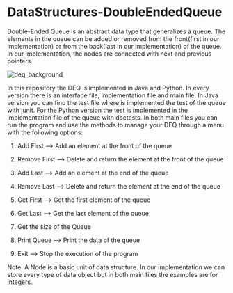 # DataStructures-DoubleEndedQueue

Double-Ended Queue is an abstract data type that generalizes a queue. The elements in the queue can be added or removed from the front(first in our implementation) or from the back(last in our implementation) of the queue. In our implementation, the nodes are connected with next and previous pointers.


![deq_background](https://github.com/konstantinosKatsamis/DataStructures-DoubleEndedQueue/assets/75335809/c88608d9-7a3e-4cb4-8394-4ac98d48a8d5)

In this repository the DEQ is implemented in Java and Python. In every version there is an interface file, implementation file and main file. In Java version you can find the test file where is implemented the test of the queue with junit. For the Python version the test is implemented in the implementation file of the queue with doctests. In both main files you can run the program and use the methods to manage your DEQ through a menu with the following options:

1. Add First                         --> Add an element at the front of the queue

2. Remove First                      --> Delete and return the element at the front of the queue

3. Add Last                          --> Add an element at the end of the queue

4. Remove Last                       --> Delete and return the element at the end of the queue

5. Get First                         --> Get the first element of the queue

6. Get Last                          --> Get the last element of the queue

7. Get the size of the Queue

8. Print Queue                       --> Print the data of the queue

9. Exit                              --> Stop the execution of the program

Note: A Node is a basic unit of data structure. In our implementation we can store every type of data object but in both main files the examples are for integers.
